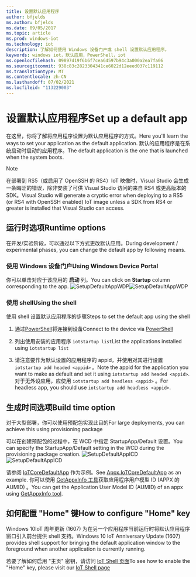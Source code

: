 ```yaml
---
title: 设置默认应用程序
author: bfjelds
ms.author: bfjelds
ms.date: 09/05/2017
ms.topic: article
ms.prod: windows-iot
ms.technology: iot
description: 了解如何使用 Windows 设备门户或 shell 设置默认应用程序。
keywords: windows iot，默认应用，PowerShell，iot
ms.openlocfilehash: 09897d19f6b6f7cea64597b94c3a000a2ea7fa06
ms.sourcegitcommit: 938c83c2823304341ce6022d12eeed037c119112
ms.translationtype: MT
ms.contentlocale: zh-CN
ms.lasthandoff: 07/02/2021
ms.locfileid: "113229003"
---
```

# <a name="set-up-a-default-app"></a><span data-ttu-id="62573-104">设置默认应用程序</span><span class="sxs-lookup"><span data-stu-id="62573-104">Set up a default app</span></span>
<span data-ttu-id="62573-105">在这里，你将了解将应用程序设置为默认应用程序的方式。</span><span class="sxs-lookup"><span data-stu-id="62573-105">Here you'll learn the ways to set your application as the default application.</span></span> <span data-ttu-id="62573-106">默认的应用程序是在系统启动时启动的应用程序。</span><span class="sxs-lookup"><span data-stu-id="62573-106">The default application is the one that is launched when the system boots.</span></span>  

> [!NOTE]
> <span data-ttu-id="62573-107">在部署到 RS5（或启用了 OpenSSH 的 RS4）IoT 映像时，Visual Studio 会生成一条晦涩的错误，除非安装了可供 Visual Studio 访问的来自 RS4 或更高版本的 SDK。</span><span class="sxs-lookup"><span data-stu-id="62573-107">Visual Studio will generate a cryptic error when deploying to a RS5 (or RS4 with OpenSSH enabled) IoT image unless a SDK from RS4 or greater is installed that Visual Studio can access.</span></span>

## <a name="runtime-options"></a><span data-ttu-id="62573-108">运行时选项</span><span class="sxs-lookup"><span data-stu-id="62573-108">Runtime options</span></span>

<span data-ttu-id="62573-109">在开发/实验阶段，可以通过以下方式更改默认应用。</span><span class="sxs-lookup"><span data-stu-id="62573-109">During development / experimental phases, you can change the default app by following means.</span></span>

### <a name="using-windows-device-portal"></a><span data-ttu-id="62573-110">使用 Windows 设备门户</span><span class="sxs-lookup"><span data-stu-id="62573-110">Using Windows Device Portal</span></span>

<span data-ttu-id="62573-111">你可以单击对应于该应用的 **启动** 列。</span><span class="sxs-lookup"><span data-stu-id="62573-111">You can click on **Startup** column corresponding to the app.</span></span>
<span data-ttu-id="62573-112">![SetupDefaultAppWDP](../media/SetupDefaultApp/DefaultAppWDP.png)</span><span class="sxs-lookup"><span data-stu-id="62573-112">![SetupDefaultAppWDP](../media/SetupDefaultApp/DefaultAppWDP.png)</span></span>

### <a name="using-the-shell"></a><span data-ttu-id="62573-113">使用 shell</span><span class="sxs-lookup"><span data-stu-id="62573-113">Using the shell</span></span>

<span data-ttu-id="62573-114">使用 shell 设置默认应用程序的步骤</span><span class="sxs-lookup"><span data-stu-id="62573-114">Steps to set the default app using the shell</span></span> 

1. <span data-ttu-id="62573-115">通过[PowerShell](../connect-your-device/PowerShell.md)将连接到设备</span><span class="sxs-lookup"><span data-stu-id="62573-115">Connect to the device via [PowerShell](../connect-your-device/PowerShell.md)</span></span>

2. <span data-ttu-id="62573-116">列出使用安装的应用程序 `iotstartup list`</span><span class="sxs-lookup"><span data-stu-id="62573-116">List the applications installed using `iotstartup list`</span></span>

3. <span data-ttu-id="62573-117">请注意要作为默认设置的应用程序的 appid，并使用对其进行设置 `iotstartup add headed <appid>` 。</span><span class="sxs-lookup"><span data-stu-id="62573-117">Note the appid for the application you want to make as default and set it using `iotstartup add headed <appid>`.</span></span> <span data-ttu-id="62573-118">对于无外设应用，应使用 `iotstartup add headless <appid>` 。</span><span class="sxs-lookup"><span data-stu-id="62573-118">For headless app, you should use `iotstartup add headless <appid>`.</span></span>


## <a name="build-time-option"></a><span data-ttu-id="62573-119">生成时间选项</span><span class="sxs-lookup"><span data-stu-id="62573-119">Build time option</span></span>

<span data-ttu-id="62573-120">对于大型部署，你可以使用预配包实现此目的</span><span class="sxs-lookup"><span data-stu-id="62573-120">For large deployments, you can achieve this using provisioning package</span></span>

<span data-ttu-id="62573-121">可以在创建预配包的过程中，在 WCD 中指定 StartupApp/Default 设置。</span><span class="sxs-lookup"><span data-stu-id="62573-121">You can specify the StartupApp/Default setting in the WCD during the provisioning package creation.</span></span>
<span data-ttu-id="62573-122">![SetupDefaultAppICD](../media/SetupDefaultApp/DefaultAppICD.png)</span><span class="sxs-lookup"><span data-stu-id="62573-122">![SetupDefaultAppICD](../media/SetupDefaultApp/DefaultAppICD.png)</span></span>

<span data-ttu-id="62573-123">请参阅 [IoTCoreDefaultApp](https://github.com/ms-iot/iot-adk-addonkit/tree/master/Workspace/Source-arm/Packages/Appx.IoTCoreDefaultApp/customizations.xml) 作为示例。</span><span class="sxs-lookup"><span data-stu-id="62573-123">See [Appx.IoTCoreDefaultApp](https://github.com/ms-iot/iot-adk-addonkit/tree/master/Workspace/Source-arm/Packages/Appx.IoTCoreDefaultApp/customizations.xml) as an example.</span></span> <span data-ttu-id="62573-124">你可以使用 [GetAppxInfo 工具](https://github.com/ms-iot/iot-adk-addonkit/tree/master/Tools/GetAppxInfo.exe)获取应用程序用户模型 ID (APPX 的 AUMID) 。</span><span class="sxs-lookup"><span data-stu-id="62573-124">You can get the Application User Model ID (AUMID) of an appx using [GetAppxInfo tool](https://github.com/ms-iot/iot-adk-addonkit/tree/master/Tools/GetAppxInfo.exe).</span></span>

## <a name="how-to-configure-home-key"></a><span data-ttu-id="62573-125">如何配置 "Home" 键</span><span class="sxs-lookup"><span data-stu-id="62573-125">How to configure "Home" key</span></span>

<span data-ttu-id="62573-126">Windows 10IoT 周年更新 (1607) 为在另一个应用程序当前运行时将默认应用程序窗口引入前台提供 shell 支持。</span><span class="sxs-lookup"><span data-stu-id="62573-126">Windows 10 IoT Anniversary Update (1607) provides shell support for bringing the default application window to the foreground when another application is currently running.</span></span>

<span data-ttu-id="62573-127">若要了解如何启用 "主页" 密钥，请访问 [IoT Shell 页面](https://docs.microsoft.com/windows/iot-core/develop-your-app/iotcoreshell#switching-between-apps-with-hid-injection-keys)</span><span class="sxs-lookup"><span data-stu-id="62573-127">To see how to enable the "Home" key, please visit our [IoT Shell page](https://docs.microsoft.com/windows/iot-core/develop-your-app/iotcoreshell#switching-between-apps-with-hid-injection-keys)</span></span>

